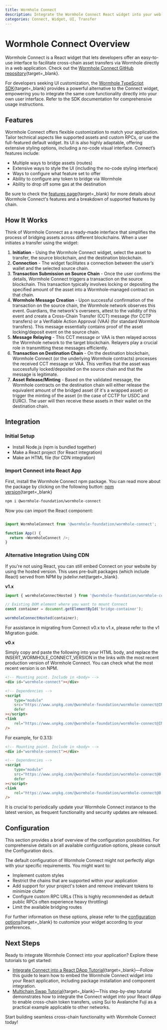 ```yaml
---
title: Wormhole Connect
description: Integrate the Wormhole Connect React widget into your web application for easy cross-chain asset transfers via Wormhole.
categories: Connect, Widget, UI, Transfer
---
```


# Wormhole Connect Overview 

Wormhole Connect is a React widget that lets developers offer an easy-to-use interface to facilitate cross-chain asset transfers via Wormhole directly in a web application. Check out the [Wormhole Connect GitHub repository](https://github.com/wormhole-foundation/wormhole-connect){target=\_blank}.

For developers seeking UI customization, the [Wormhole TypeScript SDK](docs/build/toolkit/typescript-sdk/){target=\_blank} provides a powerful alternative to the Connect widget, empowering you to integrate the same core functionality directly into your own user interface. Refer to the SDK documentation for comprehensive usage instructions.

## Features

Wormhole Connect offers flexible customization to match your application. Tailor technical aspects like supported assets and custom RPCs, or use the full-featured default widget. Its UI is also highly adaptable, offering extensive styling options, including a no-code visual interface. Connect’s features include:

- Multiple ways to bridge assets (routes)
- Extensive ways to style the UI (including the no-code styling interface)
- Ways to configure what feature set to offer
- Ability to configure any token to bridge via Wormhole
- Ability to drop off some gas at the destination

Be sure to check the [features page](docs/build/transfers/connect/features/){target=\_blank} for more details about Wormhole Connect's features and a breakdown of supported features by chain.

## How It Works

Think of Wormhole Connect as a ready-made interface that simplifies the process of bridging assets across different blockchains. When a user initiates a transfer using the widget:

1.  **Initiation** - Using the Wormhole Connect widget, select the asset to transfer, the source blockchain, and the destination blockchain.
2.  **Connection** - The widget facilitates a connection between the user’s wallet and the selected source chain.
3.  **Transaction Submission on Source Chain** - Once the user confirms the details, Wormhole Connect triggers a transaction on the source blockchain. This transaction typically involves locking or depositing the specified amount of the asset into a Wormhole-managed contract on that chain.
4.  **Wormhole Message Creation** - Upon successful confirmation of the transaction on the source chain, the Wormhole network observes this event. Guardians, the network's overseers, attest to the validity of this event and create a Cross-Chain Transfer (CCT) message (for CCTP transfers) or a Verifiable Action Approval (VAA) (for standard Wormhole transfers). This message essentially contains proof of the asset locking/deposit event on the source chain.
5.  **Message Relaying** - This CCT message or VAA is then relayed across the Wormhole network to the target blockchain. Relayers play a crucial role in transmitting these messages efficiently.
6.  **Transaction on Destination Chain** - On the destination blockchain, Wormhole Connect (or the underlying Wormhole contracts) processes the received CCT message or VAA. This verifies that the asset was successfully locked/deposited on the source chain and that the message is legitimate.
7.  **Asset Release/Minting** - Based on the validated message, the Wormhole contracts on the destination chain will either release the equivalent amount of the bridged asset (if it's a wrapped asset) or trigger the minting of the asset (in the case of CCTP for USDC and EURC). The user will then receive these assets in their wallet on the destination chain.

## Integration

### Initial Setup

- Install Node.js (npm is bundled together)
- Make a React project (for React integration)
- Make an HTML file (for CDN integration)

### Import Connect into React App

First, install the Wormhole Connect npm package. You can read more about the package by clicking on the following button: [npm version](https://www.npmjs.com/package/@wormhole-foundation/wormhole-connect){target=\_blank}

```bash
npm i @wormhole-foundation/wormhole-connect
```

Now you can import the React component:

```javascript

import WormholeConnect from '@wormhole-foundation/wormhole-connect';

function App() {
  return <WormholeConnect />;
}
```

### Alternative Integration Using CDN

If you're not using React, you can still embed Connect on your website by using the hosted version. This uses pre-built packages (which include React) served from NPM by jsdelivr.net{target=\_blank}.

**v1.x**

``` javascript
import { wormholeConnectHosted } from '@wormhole-foundation/wormhole-connect';

// Existing DOM element where you want to mount Connect
const container = document.getElementById('bridge-container');

wormholeConnectHosted(container);
```

For assistance in migrating from Connect v0.x to v1.x, please refer to the v1 Migration guide.

**v0.x**

Simply copy and paste the following into your HTML body, and replace the INSERT_WORMHOLE_CONNECT_VERSION in the links with the most recent production version of Wormhole Connect. You can check what the most recent version is on NPM.

``` HTML
<!-- Mounting point. Include in <body> -->
<div id="wormhole-connect"></div>

<!-- Dependencies -->
<script
    type="module"
    src="https://www.unpkg.com/@wormhole-foundation/wormhole-connect@INSERT_WORMHOLE_CONNECT_VERSION/dist/main.js"
    defer
></script>
<link
    rel="https://www.unpkg.com/@wormhole-foundation/wormhole-connect@INSERT_WORMHOLE_CONNECT_VERSION/dist/main.css"
/>
```
For example, for 0.3.13:

```HTML
<!-- Mounting point. Include in <body> -->
<div id="wormhole-connect"></div>

<!-- Dependencies -->
<script
    type="module"
    src="https://www.unpkg.com/@wormhole-foundation/wormhole-connect@0.3.13/dist/main.js"
    defer
></script>
<link
    rel="https://www.unpkg.com/@wormhole-foundation/wormhole-connect@0.3.13/dist/main.css"
/>
```
It is crucial to periodically update your Wormhole Connect instance to the latest version, as frequent functionality and security updates are released.

## Configuration

This section provides a brief overview of the configuration possibilities. For comprehensive details on all available configuration options, please consult the Configuration docs.

The default configuration of Wormhole Connect might not perfectly align with your specific requirements. You might want to:

- Implement custom styles
- Restrict the chains that are supported within your application
- Add support for your project's token and remove irrelevant tokens to minimize clutter
- Configure custom RPC URLs (This is highly recommended as default public RPCs often experience heavy throttling)
- Limit the available bridging routes

For further information on these options, please refer to the [configuration options](docs/build/transfers/connect/configuration/){target=\_blank} to customize your widget according to your preferences.

## Next Steps 

Ready to integrate Wormhole Connect into your application? Explore these tutorials to get started:

- [Integrate Connect into a React DApp Tutorial](https://wormhole.com/docs/tutorials/connect/react-dapp/){target=\_blank}—Follow this guide to learn how to embed the Wormhole Connect widget into your React application, including package installation and component integration.
- [Multichain Swap Tutorial](https://wormhole.com/docs/tutorials/connect/multichain-swap/){target=\_blank}—This step-by-step tutorial demonstrates how to integrate the Connect widget into your React dApp to enable cross-chain token transfers, using Sui to Avalanche Fuji as a practical example applicable to other networks.

Start building seamless cross-chain functionality with Wormhole Connect today!